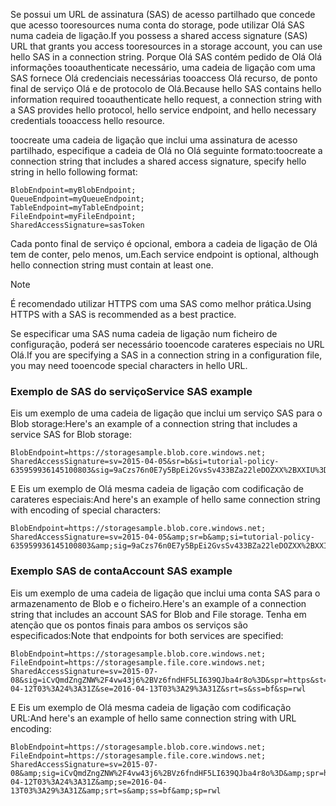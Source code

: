 <span data-ttu-id="2067e-101">Se possui um URL de assinatura (SAS) de acesso partilhado que concede que acesso tooresources numa conta do storage, pode utilizar Olá SAS numa cadeia de ligação.</span><span class="sxs-lookup"><span data-stu-id="2067e-101">If you possess a shared access signature (SAS) URL that grants you access tooresources in a storage account, you can use hello SAS in a connection string.</span></span> <span data-ttu-id="2067e-102">Porque Olá SAS contém pedido de Olá Olá informações tooauthenticate necessário, uma cadeia de ligação com uma SAS fornece Olá credenciais necessárias tooaccess Olá recurso, de ponto final de serviço Olá e de protocolo de Olá.</span><span class="sxs-lookup"><span data-stu-id="2067e-102">Because hello SAS contains hello information required tooauthenticate hello request, a connection string with a SAS provides hello protocol, hello service endpoint, and hello necessary credentials tooaccess hello resource.</span></span>

<span data-ttu-id="2067e-103">toocreate uma cadeia de ligação que inclui uma assinatura de acesso partilhado, especifique a cadeia de Olá no Olá seguinte formato:</span><span class="sxs-lookup"><span data-stu-id="2067e-103">toocreate a connection string that includes a shared access signature, specify hello string in hello following format:</span></span>

```
BlobEndpoint=myBlobEndpoint;
QueueEndpoint=myQueueEndpoint;
TableEndpoint=myTableEndpoint;
FileEndpoint=myFileEndpoint;
SharedAccessSignature=sasToken
```

<span data-ttu-id="2067e-104">Cada ponto final de serviço é opcional, embora a cadeia de ligação de Olá tem de conter, pelo menos, um.</span><span class="sxs-lookup"><span data-stu-id="2067e-104">Each service endpoint is optional, although hello connection string must contain at least one.</span></span>

> [!NOTE]
> <span data-ttu-id="2067e-105">É recomendado utilizar HTTPS com uma SAS como melhor prática.</span><span class="sxs-lookup"><span data-stu-id="2067e-105">Using HTTPS with a SAS is recommended as a best practice.</span></span>
>
> <span data-ttu-id="2067e-106">Se especificar uma SAS numa cadeia de ligação num ficheiro de configuração, poderá ser necessário tooencode carateres especiais no URL Olá.</span><span class="sxs-lookup"><span data-stu-id="2067e-106">If you are specifying a SAS in a connection string in a configuration file, you may need tooencode special characters in hello URL.</span></span>
>
>

### <a name="service-sas-example"></a><span data-ttu-id="2067e-107">Exemplo de SAS do serviço</span><span class="sxs-lookup"><span data-stu-id="2067e-107">Service SAS example</span></span>
<span data-ttu-id="2067e-108">Eis um exemplo de uma cadeia de ligação que inclui um serviço SAS para o Blob storage:</span><span class="sxs-lookup"><span data-stu-id="2067e-108">Here's an example of a connection string that includes a service SAS for Blob storage:</span></span>

```
BlobEndpoint=https://storagesample.blob.core.windows.net;
SharedAccessSignature=sv=2015-04-05&sr=b&si=tutorial-policy-635959936145100803&sig=9aCzs76n0E7y5BpEi2GvsSv433BZa22leDOZXX%2BXXIU%3D
```

<span data-ttu-id="2067e-109">E Eis um exemplo de Olá mesma cadeia de ligação com codificação de carateres especiais:</span><span class="sxs-lookup"><span data-stu-id="2067e-109">And here's an example of hello same connection string with encoding of special characters:</span></span>

```
BlobEndpoint=https://storagesample.blob.core.windows.net;
SharedAccessSignature=sv=2015-04-05&amp;sr=b&amp;si=tutorial-policy-635959936145100803&amp;sig=9aCzs76n0E7y5BpEi2GvsSv433BZa22leDOZXX%2BXXIU%3D
```

### <a name="account-sas-example"></a><span data-ttu-id="2067e-110">Exemplo SAS de conta</span><span class="sxs-lookup"><span data-stu-id="2067e-110">Account SAS example</span></span>
<span data-ttu-id="2067e-111">Eis um exemplo de uma cadeia de ligação que inclui uma conta SAS para o armazenamento de Blob e o ficheiro.</span><span class="sxs-lookup"><span data-stu-id="2067e-111">Here's an example of a connection string that includes an account SAS for Blob and File storage.</span></span> <span data-ttu-id="2067e-112">Tenha em atenção que os pontos finais para ambos os serviços são especificados:</span><span class="sxs-lookup"><span data-stu-id="2067e-112">Note that endpoints for both services are specified:</span></span>

```
BlobEndpoint=https://storagesample.blob.core.windows.net;
FileEndpoint=https://storagesample.file.core.windows.net;
SharedAccessSignature=sv=2015-07-08&sig=iCvQmdZngZNW%2F4vw43j6%2BVz6fndHF5LI639QJba4r8o%3D&spr=https&st=2016-04-12T03%3A24%3A31Z&se=2016-04-13T03%3A29%3A31Z&srt=s&ss=bf&sp=rwl
```

<span data-ttu-id="2067e-113">E Eis um exemplo de Olá mesma cadeia de ligação com codificação URL:</span><span class="sxs-lookup"><span data-stu-id="2067e-113">And here's an example of hello same connection string with URL encoding:</span></span>

```
BlobEndpoint=https://storagesample.blob.core.windows.net;
FileEndpoint=https://storagesample.file.core.windows.net;
SharedAccessSignature=sv=2015-07-08&amp;sig=iCvQmdZngZNW%2F4vw43j6%2BVz6fndHF5LI639QJba4r8o%3D&amp;spr=https&amp;st=2016-04-12T03%3A24%3A31Z&amp;se=2016-04-13T03%3A29%3A31Z&amp;srt=s&amp;ss=bf&amp;sp=rwl
```

